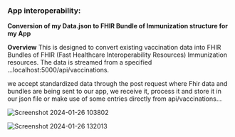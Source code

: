 ### App interoperability:
   **Conversion of my Data.json to FHIR Bundle of Immunization structure for my App**

**Overview**
This is designed to convert existing vaccination data into FHIR Bundles of FHIR (Fast Healthcare Interoperability Resources) Immunization resources. The data is streamed from a specified ...localhost:5000/api/vaccinations. 

we accept standardized data through the post request where Fhir data and bundles are being sent to our app, we receive it, process it and store it in our json file or make use of some entries directly from api/vaccinations...

![Screenshot 2024-01-26 103802](https://github.com/PrincepaulIzuogu/The-Vaccine-Distributions-in-Europe/assets/123191250/c2aee14e-702a-4d57-9ce9-f68bdbb233a6)

![Screenshot 2024-01-26 132013](https://github.com/PrincepaulIzuogu/The-Vaccine-Distributions-in-Europe/assets/123191250/f6928187-93f0-4288-b32c-9095dd2959a1)
